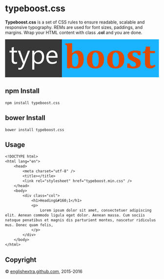 # typeboost.css

**Typeboost.css** is a set of CSS rules to ensure readable, scalable and responsive typography. REMs are used for font sizes, paddings, and margins. Wrap your HTML content with class **.col** and you are done.

[![Typeboost.css](https://github.com/englishextra/typeboost.css/raw/master/img/typeboost.css-logo-1DB5FC-935x230.png)](https://github.com/englishextra/typeboost.css)

## npm Install

    npm install typeboost.css

## bower Install

    bower install typeboost.css

## Usage

	<!DOCTYPE html>
	<html lang="en">
		<head>
			<meta charset="utf-8" />
			<title></title>
			<link rel="stylesheet" href="typeboost.min.css" />
		</head>
		<body>
			<div class="col">
				<h1>Heading&#160;1</h1>
				<p>
					Lorem ipsum dolor sit amet, consectetuer adipiscing elit. Aenean commodo ligula eget dolor. Aenean massa. Cum sociis natoque penatibus et magnis dis parturient montes, nascetur ridiculus mus. Donec quam felis,
				</p>
			</div>
		</body>
	</html>

## Copyright

© [englishextra.github.com][], 2015-2016

  [englishextra.github.com]: https://englishextra.github.com/
